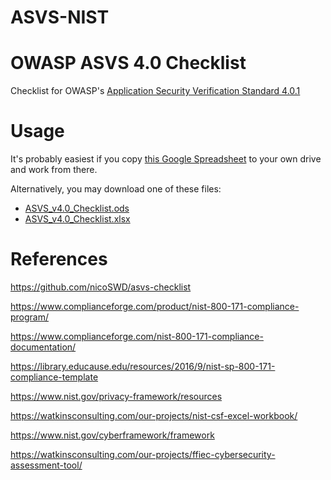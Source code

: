 # ASVS-NIST
# OWASP ASVS 4.0 Checklist

Checklist for OWASP's [Application Security Verification Standard 4.0.1](https://www.owasp.org/index.php/Category:OWASP_Application_Security_Verification_Standard_Project)

# Usage
It's probably easiest if you copy [this Google Spreadsheet](https://docs.google.com/spreadsheets/d/11BNnfM8ImoL7PolLTgPch7xfdQDYTRfELbnayfZLDNI/edit#gid=1971184028) to your own drive and work from there.

Alternatively, you may download one of these files:

* [ASVS_v4.0_Checklist.ods](https://docs.google.com/spreadsheets/d/11BNnfM8ImoL7PolLTgPch7xfdQDYTRfELbnayfZLDNI/export?format=ods&id=11BNnfM8ImoL7PolLTgPch7xfdQDYTRfELbnayfZLDNI)
* [ASVS_v4.0_Checklist.xlsx](https://docs.google.com/spreadsheets/d/11BNnfM8ImoL7PolLTgPch7xfdQDYTRfELbnayfZLDNI/export?format=xlsx&id=11BNnfM8ImoL7PolLTgPch7xfdQDYTRfELbnayfZLDNI)

# References
https://github.com/nicoSWD/asvs-checklist

https://www.complianceforge.com/product/nist-800-171-compliance-program/

https://www.complianceforge.com/nist-800-171-compliance-documentation/

https://library.educause.edu/resources/2016/9/nist-sp-800-171-compliance-template

https://www.nist.gov/privacy-framework/resources

https://watkinsconsulting.com/our-projects/nist-csf-excel-workbook/

https://www.nist.gov/cyberframework/framework

https://watkinsconsulting.com/our-projects/ffiec-cybersecurity-assessment-tool/
